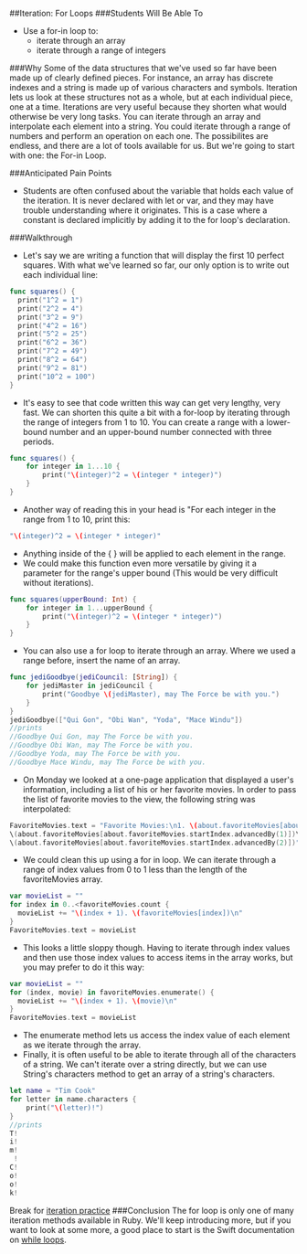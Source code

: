 ##Iteration: For Loops
###Students Will Be Able To
- Use a for-in loop to:
  - iterate through an array
  - iterate through a range of integers


###Why
Some of the data structures that we've used so far have been made up of clearly defined pieces. For instance, an array has discrete indexes and a string is made up of various characters and symbols. Iteration lets us look at these structures not as a whole, but at each individual piece, one at a time. 
Iterations are very useful because they shorten what would otherwise be very long tasks. You can iterate through an array and interpolate each element into a string. You could iterate through a range of numbers and perform an operation on each one. The possibilites are endless, and there are a lot of tools available for us. But we're going to start with one: the For-in Loop.

###Anticipated Pain Points
- Students are often confused about the variable that holds each value of the iteration. It is never declared with let or var, and they may have trouble understanding where it originates. This is a case where a constant is declared implicitly by adding it to the for loop's declaration. 

###Walkthrough
- Let's say we are writing a function that will display the first 10 perfect squares. With what we've learned so far, our only option is to write out each individual line:
```Swift
func squares() {
  print("1^2 = 1")
  print("2^2 = 4")
  print("3^2 = 9")
  print("4^2 = 16")
  print("5^2 = 25")
  print("6^2 = 36")
  print("7^2 = 49")
  print("8^2 = 64")
  print("9^2 = 81")
  print("10^2 = 100")
}
```
- It's easy to see that code written this way can get very lengthy, very fast. We can shorten this quite a bit with a for-loop by iterating through the range of integers from 1 to 10. You can create a range with a lower-bound number and an upper-bound number connected with three periods.
```Swift
func squares() {
    for integer in 1...10 {
        print("\(integer)^2 = \(integer * integer)")
    }
}
```
- Another way of reading this in your head is "For each integer in the range from 1 to 10, print this: 
```Swift
"\(integer)^2 = \(integer * integer)"
```
- Anything inside of the { } will be applied to each element in the range.
- We could make this function even more versatile by giving it a parameter for the range's upper bound (This would be very difficult without iterations).
```Swift
func squares(upperBound: Int) {
    for integer in 1...upperBound {
        print("\(integer)^2 = \(integer * integer)")
    }
}
```
- You can also use a for loop to iterate through an array. Where we used a range before, insert the name of an array.
```Swift
func jediGoodbye(jediCouncil: [String]) {
    for jediMaster in jediCouncil {
        print("Goodbye \(jediMaster), may The Force be with you.")
    }
}
jediGoodbye(["Qui Gon", "Obi Wan", "Yoda", "Mace Windu"])
//prints
//Goodbye Qui Gon, may The Force be with you.
//Goodbye Obi Wan, may The Force be with you.
//Goodbye Yoda, may The Force be with you.
//Goodbye Mace Windu, may The Force be with you.
```
- On Monday we looked at a one-page application that displayed a user's information, including a list of his or her favorite movies. In order to pass the list of favorite movies to the view, the following string was interpolated:
```Swift
FavoriteMovies.text = "Favorite Movies:\n1. \(about.favoriteMovies[about.favoriteMovies.startIndex])\n2.
\(about.favoriteMovies[about.favoriteMovies.startIndex.advancedBy(1)])\n3.
\(about.favoriteMovies[about.favoriteMovies.startIndex.advancedBy(2)])"
```
- We could clean this up using a for in loop. We can iterate through a range of index values from 0 to 1 less than the length of the favoriteMovies array.
```Swift
var movieList = ""
for index in 0..<favoriteMovies.count {
  movieList += "\(index + 1). \(favoriteMovies[index])\n"
}
FavoriteMovies.text = movieList
```
- This looks a little sloppy though. Having to iterate through index values and then use those index values to access items in the array works, but you may prefer to do it this way:
```Swift
var movieList = ""
for (index, movie) in favoriteMovies.enumerate() {
  movieList += "\(index + 1). \(movie)\n"
}
FavoriteMovies.text = movieList
```
- The enumerate method lets us access the index value of each element as we iterate through the array.
- Finally, it is often useful to be able to iterate through all of the characters of a string. We can't iterate over a string directly, but we can use String's characters method to get an array of a string's characters.
```Swift
let name = "Tim Cook"
for letter in name.characters {
    print("\(letter)!")
}
//prints
T!
i!
m!
 !
C!
o!
o!
k!
```
Break for [iteration practice](https://github.com/upperlinecode/intro-to-swift/tree/master/day-3/IterationPractice.playground)
###Conclusion
The for loop is only one of many iteration methods available in Ruby. We'll keep introducing more, but if you want to look at some more, a good place to start is the Swift documentation on [while loops](https://developer.apple.com/library/ios/documentation/Swift/Conceptual/Swift_Programming_Language/ControlFlow.html#//apple_ref/doc/uid/TP40014097-CH9-ID120).
